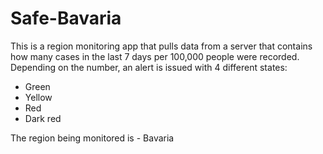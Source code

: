 # Safe-Bavaria

This is a region monitoring app that pulls data from a server that contains how many cases in the last 7 days per 100,000 people were recorded. Depending on the number, an alert is issued with 4 different states:

- Green
- Yellow
- Red
- Dark red

The region being monitored is - Bavaria


